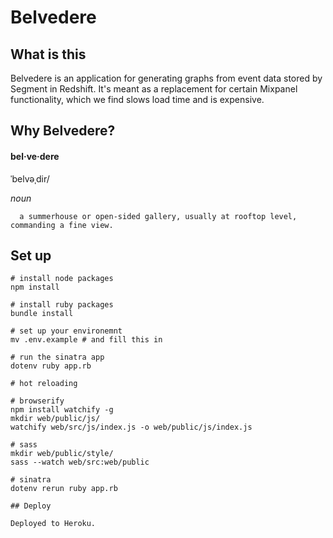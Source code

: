 # Belvedere

## What is this

Belvedere is an application for generating graphs from event data stored by Segment in Redshift.  It's meant as a replacement for certain Mixpanel functionality, which we find slows load time and is expensive.

## Why Belvedere?

#### bel·ve·dere
ˈbelvəˌdir/

_noun_

      a summerhouse or open-sided gallery, usually at rooftop level, commanding a fine view.

## Set up

```
# install node packages
npm install

# install ruby packages
bundle install

# set up your environemnt
mv .env.example # and fill this in

# run the sinatra app
dotenv ruby app.rb

# hot reloading

# browserify
npm install watchify -g
mkdir web/public/js/
watchify web/src/js/index.js -o web/public/js/index.js

# sass
mkdir web/public/style/
sass --watch web/src:web/public

# sinatra
dotenv rerun ruby app.rb

## Deploy

Deployed to Heroku.
